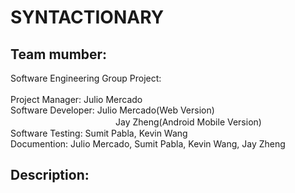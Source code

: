 # SYNTACTIONARY

Team mumber:
-
  Software Engineering Group Project: <br>
  <br>
  Project Manager: Julio Mercado<br>
  Software Developer: Julio Mercado(Web Version)<br>
  　　　　　　　　　　　　Jay Zheng(Android Mobile Version)<br>
  Software Testing: Sumit Pabla, Kevin Wang<br>
  Documention: Julio Mercado, Sumit Pabla, Kevin Wang, Jay Zheng<br>
  
  
Description:
-
  
  

